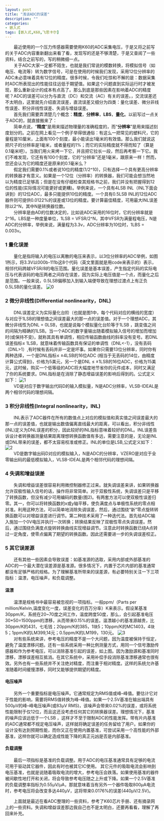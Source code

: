 ```yaml
---
layout: post
title: "浅谈ADC的误差"
description: ""
categories: 
- 嵌入式
tags: [嵌入式,K60,飞思卡尔]
---
```



　　最近使用的一个压力传感器需要使用K60的ADC采集电压，于是又将之前写的关于ADC内容重新翻出来看了看，发现写的还是不够清楚，于是又查阅了一些资料，结合之前写的，写的稍微细一点。  
　　关于ADC大家一定都不陌生，也就是我们常说的模数转换，将模拟信号（如电压、电流等）转为数字信号，可是在使用的时候我们发现，采用12位分辨率的ADC未必意味着具有12位的精度。很多时候，令我们吃惊和不解的是：数据采集时ADC所表现出的性能往往远低于期望值。如果这个问题直到实际运行时才被发现，那么重新设计的成本有点高了。那么到底是那些因素在影响着ADC的精度呢？ADC的误差可以分为与直流（DC）和交流（AC）有关的误差。，交流误差还不太明白，这里就先介绍直流误差，直流误差又细分为四类：量化误差、微分非线性误差、积分非线性误差、失调与增益误差。    
　　首先我们需要弄清楚几个概念：**精度**，**分辨率**，**LBS**，**量化**。以前写过一点关于ADC的，就直接搬来了：    
　　简单点说，“**精度**”是用来描述物理量的准确程度的，而“**分辨率**”是用来描述刻度划分的。之前在网上看见一个例子举得很通俗：有这么一把常见的塑料尺，它的量程是10厘米，上面有100个刻度，最小能读出1毫米的有效值。那么我们就说这把尺子的分辨率是1毫米，或者量程的1%；而它的实际精度就不得而知了（算是0.1毫米吧）。当我们用火来烤一下它，并且把它拉长一段，然后再考察一下它。我们不难发现，它还有有100个刻度，它的“分辨率”还是1毫米，跟原来一样！然而，您还会认为它的精度还是原来的0.1毫米么？  
　　假定我们需要0.1%或者说10位的精度(1/2^10)，只有选择一个具有更高分辨率的转换器才有意义。如果是一个12位（分辨率）的转换器，我们可能会想当然地以为精度已足够高；但是在没有仔细检查其规格书之前，我们并没有把握得到12位的性能(实际情况可能更好或更糟)。举例来说，一个具有4LSB INL（INL下面会讲到）的12位ADC，最多只能提供10位的精度。一个具有0.5LSB INL的12位ADC器件则可提供0.0122%的误差或13位的精度。要计算最佳精度，可用最大INL误差除以2^N，其中N是转换器位数。  
　　分辨率是由AD的位数决定的，比如说ADC采用的16位时，它的分辨率就是2^16。LBS是一种度量单位，1LSB = VFSR/2^N，其中VFSR为满量程电压，N是ADC的分辨率，举例来说，满量程为3.3v，ADC分辨率为10位时，1LBS = 0.003v。
### 1 量化误差
　　量化是指将输入的电压以离散的电压来表示，以3位分辨率的ADC举例，如图1所示，将3.3V以000b-111b这8个代码（英文里面就是用code来表示的）表示，相邻代码跨越VFSR/8的电压范围。量化误差是基本误差，产生指定代码的实际电压与代表该码的电压两者之间存在误差，因为实际上电压值是一个点，而量化之后是范围。一般来说，0.5LSB偏移加入到输入端便导致在理想过渡点上有正负0.5LSB的量化误差。
![0](http://github-blog.qiniudn.com/2014-07-31-adc-0.PNG)
### 2 微分非线性(Differential nonlinearity，DNL)

　　DNL误差定义为实际量化台阶（也就是图1中，每个代码对应的横线的宽度）与对应于1LSB的理想值之间误差最大的那一点的误差值。对于一个理想ADC，其微分非线性为DNL = 0LSB，也就是说每个模拟量化台阶等于1LSB ，跳变值之间的间隔为精确的1LSB。当一个ADC的数字量输出随着模拟输入信号的增加而增加时(或保持不变)，就称其具有单调性，相应传输函数曲线的斜率没有变号。若DNL误差指标≤ 1LSB，就意味着传输函数具有保证的单调性（DNL<-1），没有丢码（DNL>1）,有时候有丢码并非一定是坏事。如果你只需要13位分辨率，同时你有两种选择，一个是DNL指标≤ ±4LSB的16位ADC (相当于无丢码的14位，由精度计算公式得到)，价格为5美元，另一个是DNL ≤ ±1LSB的16位ADC，价格为15美元，这时候，购买一个低等级的ADC将大幅度地节省你的元件成本，同时又满足了你的系统要求。DNL指标是在消除了静态增益误差的影响后得到的。公式定义如下：
![1](http://github-blog.qiniudn.com/2014-07-31-adc-1.PNG)  
　　VD是对应于数字输出代码D的输入模拟量，N是ADC分辨率，VLSB-IDEAL是两个相邻代码的理想间隔。
### 3 积分非线性(Integral nonlinearity，INL)
　　INL表示了ADC器件在所有的数值点上对应的模拟值和真实值之间误差最大的那一点的误差值，也就是输出数值偏离直线最大的距离，可以看出，积分非线性(INL)定义为DNL误差的积分，因此较好的INL指标意味着较好的DNL。INL误差告诉设计者转换器测量结果距离理想转换函数值有多远，需要注意的是，无论是INL或DNL带来的误差，都不太容易校准或修正。INL的单位是LSB,公式定义如下：
![2](http://github-blog.qiniudn.com/2014-07-31-adc-2.PNG)  
　　VD是数字输出码D对应的模拟输入，N是ADC的分辨率，VZERO是对应于全零输出码的最低模拟输入，VLSB-IDEAL是两个相邻代码的理想间隔。

### 4 失调和增益误差

　　失调和增益误差很容易利用微控制器修正过来。就失调误差来讲，如果转换器允许双极性输入信号的话，操作将非常简单。对于双极性系统，失调误差只是平移了转换函数，但没有减少可用编码的数量(图2)。有两套方法可以使双极性误差归零。其一，你可以将转换函数的x或y轴平移，使负满度点与单极性系统的零点相对准。利用这种方法，可以简单地消除失调误差，然后，通过围绕“新”零点旋转转换函数可以对增益误差进行调节。第二种技术采用了一种迭代法。首先给ADC输入施加一个0V电压并执行一次转换；转换结果反映了双极性零点失调误差。然后，通过围绕负满度点旋转转换曲线实现增益调节。注意此时转换函数已绕A点转过一定角度，使零点偏离了期望的转换函数。因此还需要进一步的失调误差校正。

### 5 其它误差源
　　还有其他一些因素会导致误差：如基准源的选取，采用内部或外部基准的ADC的一个最大潜在误差源是基准源。很多情况下，内置于芯片内部的基准通常都没有足够严格的规格。为了理解基准所带来的误差源，有必要特别关注一下三项指标：温漂，电压噪声，和负载调整。  
#### 温漂 ###
　　温漂是规格书中最容易被忽视的一项指标。一般ppm/（Parts per million/Kelvin,温度变化一度，误差变化的百万分率）K来表示。假设某基准30ppm/K，系统在20~70度之间工作，温度跨度50度，那么，会引起基准电压30*50=1500ppm的漂移，从而带来0.15%的误差。温漂越小的基准源越贵，比30ppm/K的431，七毛钱；20ppm/K的385，1块5；10ppm/K的MC1403，4块5；1ppm/K的LM399,14元；0.5ppm/K的LM199，130元。
![3](http://github-blog.qiniudn.com/2014-07-31-adc-3.PNG)  
　　对有些系统来讲，参考电压的精度不是一个大问题，因为温度被保持于恒定，避免了温度漂移问题。还有一些系统采用一种比例测量方式，用同一个信号激励传感器和作为参考电压，可以消除基准引起的误差，如上图。因为激励源和基准同时漂移，漂移误差相互抵消。在其它系统中，采用补偿手段消除基准漂移通常也很有效。另外也有一些系统并不关注绝对精度，而注重于相对精度。这样的系统允许基准随着时间缓慢漂移，同时又能够提供期望的精度。  
#### 电压噪声 ####
　　另外一个重要指标是电压噪声。它通常规定为RMS值或峰–峰值。要估计它对于性能的影响，需要将RMS值转换为峰–峰值。如果一个2.5V基准在输出端具有500µV的峰–峰电压噪声(或83µV RMS)，该噪声会带来0.02%的误差，或将系统性能限制于仅12位，而且这还没考虑任何其它的转换器误差。理想情况下，基准的噪声应该远低于一个LSB ，这样才不至于限制ADC的性能发挥。带有片内基准的ADC通常都不规定电压噪声，这样就将确定误差的任务留给了用户。如果你的设计没有达到预期性能，而你又正在使用内置基准，可尝试采用一个高性能的外部基准，这样你就可以确定造成性能下降的真正元凶是否是内部基准。  
#### 负载调整 ####
　　最后一项指标是基准的负载调整。用于ADC的电压基准通常具有足够的电流可用于驱动其它器件，因此有时也被其它IC使用。 其它元件的吸取电流会影响到电压基准，也就是说随着吸取电流的增大，参考电压会跌落。如果使用基准的器件被间歇性地打开和关闭，将会导致参考电压随之上升或下降。如果一个2.5V基准的负载调整率指标为0.55µV/µA，那就意味着当有另外一个器件吸取800µA电流时，参考电压将会改变多达440µV，这将带来0.0176%的误差(440µV/2.5V)。

　　上面就是最近在看ADC整理的一些资料，参考了K60芯片手册、还有摘录网上的一些资料。失调和增益误差那边我自己也不是太明白，还要再看看，理解了再回来补充。